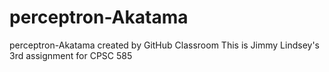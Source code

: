 # perceptron-Akatama
perceptron-Akatama created by GitHub Classroom
This is Jimmy Lindsey's 3rd assignment for CPSC 585
